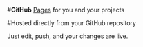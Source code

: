 #**GitHub** [Pages](
https://kolumnin.github.io/pages/index.html)
for you and your projects

#Hosted directly from your GitHub repository

Just edit, push, and your changes are live.

